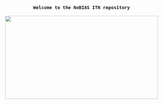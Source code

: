 <h4 align="center"><samp> 
  Welcome to the NoBIAS ITN repository 
</samp></h4>

<div align='center'>
  <img width="480" height="261" src="https://media.giphy.com/media/dbtDDSvWErdf2/giphy.gif"/>
</div>
